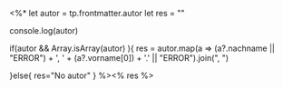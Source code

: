 <%*
let autor = tp.frontmatter.autor
let res = ""

console.log(autor)

if(autor && Array.isArray(autor) ){
	res = autor.map(a => (a?.nachname || "ERROR") + ', ' + (a?.vorname[0]) + '.' || "ERROR").join(", ")

	

}else{
	res="No autor"
}
%><% res %>